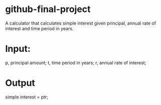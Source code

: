 # github-final-project

A calculator that calculates simple interest given principal, annual rate of interest and time period in years.

# Input:
   p, principal amount;
   t, time period in years;
   r, annual rate of interest;
   
# Output
   simple interest = p*t*r;
